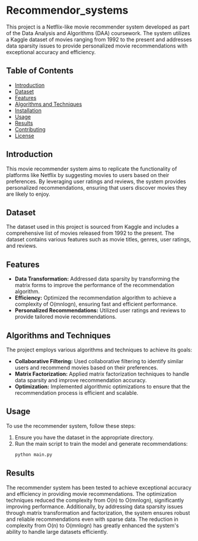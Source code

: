 # Recommendor_systems
This project is a Netflix-like movie recommender system developed as part of the Data Analysis and Algorithms (DAA) coursework. The system utilizes a Kaggle dataset of movies ranging from 1992 to the present and addresses data sparsity issues to provide personalized movie recommendations with exceptional accuracy and efficiency.

## Table of Contents
- [Introduction](#introduction)
- [Dataset](#dataset)
- [Features](#features)
- [Algorithms and Techniques](#algorithms-and-techniques)
- [Installation](#installation)
- [Usage](#usage)
- [Results](#results)
- [Contributing](#contributing)
- [License](#license)

## Introduction
This movie recommender system aims to replicate the functionality of platforms like Netflix by suggesting movies to users based on their preferences. By leveraging user ratings and reviews, the system provides personalized recommendations, ensuring that users discover movies they are likely to enjoy.

## Dataset
The dataset used in this project is sourced from Kaggle and includes a comprehensive list of movies released from 1992 to the present. The dataset contains various features such as movie titles, genres, user ratings, and reviews.

## Features
- **Data Transformation:** Addressed data sparsity by transforming the matrix forms to improve the performance of the recommendation algorithm.
- **Efficiency:** Optimized the recommendation algorithm to achieve a complexity of O(mnlogn), ensuring fast and efficient performance.
- **Personalized Recommendations:** Utilized user ratings and reviews to provide tailored movie recommendations.

## Algorithms and Techniques
The project employs various algorithms and techniques to achieve its goals:
- **Collaborative Filtering:** Used collaborative filtering to identify similar users and recommend movies based on their preferences.
- **Matrix Factorization:** Applied matrix factorization techniques to handle data sparsity and improve recommendation accuracy.
- **Optimization:** Implemented algorithmic optimizations to ensure that the recommendation process is efficient and scalable.
## Usage
To use the recommender system, follow these steps:

1. Ensure you have the dataset in the appropriate directory.
2. Run the main script to train the model and generate recommendations:
   ```bash
   python main.py
## Results
The recommender system has been tested to achieve exceptional accuracy and efficiency in providing movie recommendations. The optimization techniques reduced the complexity from O(n) to O(mnlogn), significantly improving performance. Additionally, by addressing data sparsity issues through matrix transformation and factorization, the system ensures robust and reliable recommendations even with sparse data. The reduction in complexity from O(n) to O(mnlogn) has greatly enhanced the system's ability to handle large datasets efficiently.
